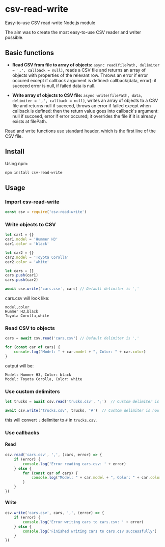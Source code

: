 # csv-read-write
Easy-to-use CSV read-write Node.js module

The aim was to create the most easy-to-use CSV reader and writer possible.

## Basic functions

- **Read CSV from file to array of objects:** `async read(filePath, delimiter = ',', callback = null)`, reads a CSV file and returns an array of objects with properties of the relevant row. Throws an error if error occured except if callback argument is defined: callback(data, error): if succeed error is null, if failed data is null.

- **Write array of objects to CSV file:** `async write(filePath, data, delimiter = ',', callback = null)`, writes an array of objects to a CSV file and returns null if succeed, throws an error if failed except when callback is defined: then the return value goes into callback's argument: null if succeed, error if error occured; it overrides the file if it is already exists at filePath.

Read and write functions use standard header, which is the first line of the CSV file.

## Install

Using npm:

```bash
npm install csv-read-write
```

## Usage

### Import csv-read-write

```js
const csv = require('csv-read-write')
```

### Write objects to CSV

```js
let car1 = {}
car1.model = 'Hummer H3'
car1.color = 'black'

let car2 = {}
car2.model = 'Toyota Corolla'
car2.color = 'white'

let cars = []
cars.push(car1)
cars.push(car2)

await csv.write('cars.csv', cars) // Default delimiter is ','
```

cars.csv will look like:

```csv
model,color
Hummer H3,black
Toyota Corolla,white
```

### Read CSV to objects

```js
cars = await csv.read('cars.csv') // Default delimiter is ','

for (const car of cars) {
    console.log("Model: " + car.model + ", Color: " + car.color)
}
```

output will be:

```
Model: Hummer H3, Color: black
Model: Toyota Corolla, Color: white
```

### Use custom delimiters

```js
let trucks = await csv.read('trucks.csv', ';')  // Custom delimiter is now ';'

await csv.write('trucks.csv', trucks, '#')  // Custom delimiter is now '#'
```

this will convert `;` delimiter to `#` in `trucks.csv`.

### Use callbacks

#### Read

```js
csv.read('cars.csv', ',', (cars, error) => {
    if (error) {
        console.log('Error reading cars.csv: ' + error)
    } else {
        for (const car of cars) {
            console.log("Model: " + car.model + ", Color: " + car.color)
        }
    }
})
```

#### Write

```js
csv.write('cars.csv', cars, ',', (error) => {
    if (error) {
        console.log('Error writing cars to cars.csv: ' + error)
    } else {
        console.log('Finished writing cars to cars.csv successfully')
    }
})
```

